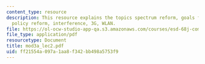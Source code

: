 ```yaml
---
content_type: resource
description: This resource explains the topics spectrum reform, goals for spectrum
  policy reform, interference, 3G, WLAN.
file: https://ol-ocw-studio-app-qa.s3.amazonaws.com/courses/esd-68j-communications-and-information-policy-spring-2006/ff21554a097a1aa8f342bb498a5753f9_mod3a_lec2.pdf
file_type: application/pdf
resourcetype: Document
title: mod3a_lec2.pdf
uid: ff21554a-097a-1aa8-f342-bb498a5753f9
---
```

